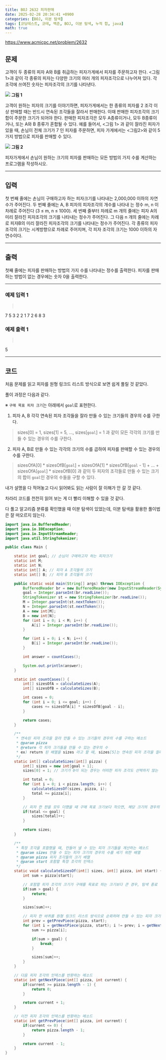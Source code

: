 ```yaml
---
title: BOJ 2632 피자판매
date: 2025-02-28 20:34:41 +0900
categories: [BOJ, 이분 탐색]
tags: [코딩테스트, 코테, 백준, BOJ, 이분 탐색, 누적 합, java]
math: true
---
```


<https://www.acmicpc.net/problem/2632>

## 문제
고객이 두 종류의 피자 A와 B를 취급하는 피자가게에서 피자를 주문하고자 한다. <그림 1>과 같이 각 종류의 피자는 다양한 크기의 여러 개의 피자조각으로 나누어져 있다. 각 조각에 쓰여진 숫자는 피자조각의 크기를 나타낸다.

![](/imgs/피자판매_1.png)
__그림 1__

고객이 원하는 피자의 크기를 이야기하면, 피자가게에서는 한 종류의 피자를 2 조각 이상 판매할 때는 반드시 연속된 조각들을 잘라서 판매한다. 이때 판매한 피자조각의 크기 합이 주문한 크기가 되어야 한다. 판매한 피자조각은 모두 A종류이거나, 모두 B종류이거나, 또는 A와 B 종류가 혼합될 수 있다. 예를 들어서, <그림 1> 과 같이 잘라진 피자가 있을 때, 손님이 전체 크기가 7 인 피자를 주문하면, 피자 가게에서는 <그림2>와 같이 5 가지 방법으로 피자를 판매할 수 있다.

![](/imgs/피자판매_2.png)
__그림 2__

피자가게에서 손님이 원하는 크기의 피자를 판매하는 모든 방법의 가지 수를 계산하는 프로그램을 작성하시오.

---
## 입력
첫 번째 줄에는 손님이 구매하고자 하는 피자크기를 나타내는 2,000,000 이하의 자연수가 주어진다. 두 번째 줄에는 A, B 피자의 피자조각의 개수를 나타내 는 정수 m, n 이 차례로 주어진다 (3 ≤ m, n ≤ 1000). 세 번째 줄부터 차례로 m 개의 줄에는 피자 A의 미리 잘라진 피자조각의 크기를 나타내는 정수가 주어진다. 그 다음 n 개의 줄에는 차례로 피자B의 미리 잘라진 피자조각의 크기를 나타내는 정수가 주어진다. 각 종류의 피자조각의 크기는 시계방향으로 차례로 주어지며, 각 피자 조각의 크기는 1000 이하의 자연수이다.

---
## 출력
첫째 줄에는 피자를 판매하는 방법의 가지 수를 나타내는 정수를 출력한다. 피자를 판매하는 방법이 없는 경우에는 숫자 0을 출력한다.

---
### 예제 입력 1
> <pre>
7
5 3
2
2
1
7
2
6
8
3
> </pre>

### 예제 출력 1
> <pre>
5
> </pre>

---
## 코드

처음 문제를 읽고 피자를 원형 링크드 리스트 방식으로 보면 쉽게 풀릴 것 같았다.

풀이 과정은 다음과 같다.

※ `구매 목표 피자 크기`는 아래에서 `goal`로 표현한다.
1. 피자 A, B 각각 연속된 피자 조각들을 잘라 만들 수 있는 크기들의 경우의 수를 구한다.
> sizes[0] = 1, sizes[1] = 5, ..., sizes[`goal`] = 1 과 같이 모든 각각의 크기를 만들 수 있는 경우의 수를 구한다.
2. 피자 A, B로 만들 수 있는 각각의 크기의 수를 곱하여 피자를 판매할 수 있는 경우의 수를 구한다.
> sizesOfA[0] * sizesOfB[`goal`] + sizesOfA[1] * sizesOfB[`goal` - 1] + ... + sizesOfA[`goal`] * sizesOfB[0] 과 같이 두 피자의 조각들로 만들 수 있는 크기의 합이 `goal`인 경우의 수들을 구할 수 있다.

내가 설명을 다 적어놓고 다시 읽어봐도 읽는 사람이 잘 이해가 안 갈 것 같다.

차라리 코드를 천천히 읽어 보는 게 더 빨리 이해할 수 있을 것 같다.

다 풀고 알고리즘 분류를 확인했을 때 이분 탐색이 있었는데, 이분 탐색을 활용한 풀이법은 잘 떠오르지 않는다.

```java
import java.io.BufferedReader;
import java.io.IOException;
import java.io.InputStreamReader;
import java.util.StringTokenizer;

public class Main {

    static int goal; // 손님이 구매하고자 하는 피자크기
    static int M;
    static int N;
    static int[] A; // 피자 A 조각들의 크기
    static int[] B; // 피자 B 조각들의 크기

    public static void main(String[] args) throws IOException {
        BufferedReader br = new BufferedReader(new InputStreamReader(System.in));
        goal = Integer.parseInt(br.readLine());
        StringTokenizer st = new StringTokenizer(br.readLine());
        M = Integer.parseInt(st.nextToken());
        N = Integer.parseInt(st.nextToken());
        A = new int[M];
        B = new int[N];
        for (int i = 0; i < M; i++) {
            A[i] = Integer.parseInt(br.readLine());
        }

        for (int i = 0; i < N; i++) {
            B[i] = Integer.parseInt(br.readLine());
        }

        int answer = countCases();

        System.out.println(answer);
    }

    static int countCases() {
        int[] sizesOfA = calculateSizes(A);
        int[] sizesOfB = calculateSizes(B);

        int cases = 0;
        for (int i = 0; i <= goal; i++) {
            cases += sizesOfA[i] * sizesOfB[goal - i];
        }

        return cases;
    }

    /**
     * 연속된 피자 조각을 잘라 만들 수 있는 크기들의 경우의 수를 구하는 메소드
     * @param pizza
     * @return 각 피자 크기들을 만들 수 있는 경우의 수
     * ex) return 된 배열을 sizes 라고 할 때, sizes[5]는 연속된 피자 조각을 잘라 5의 크기를 만들 수 있는 경우의 수
     */
    static int[] calculateSizes(int[] pizza) {
        int[] sizes = new int[goal + 1];
        sizes[0] = 1; // 크기가 0이 되는 경우는 어떠한 피자 조각도 선택하지 않는 한 가지 뿐

        int total = 0;
        for (int i = 0; i < pizza.length; i++) {
            calculateSizesOf(sizes, pizza, i);
            total += pizza[i];
        }

        // 피자 한 판을 모두 더했을 때 구매 목표 크기보다 작으면, 해당 크기의 경우의 수에 1 추가
        if(total <= goal) {
            sizes[total]++;
        }

        return sizes;
    }

    /**
     * 특정 조각을 포함했을 때, 만들어 낼 수 있는 피자 크기들을 계산하는 메소드
     * @param sizes 만들 수 있는 피자 크기의 경우의 수를 세기 위한 배열
     * @param pizza 피자 조각들의 크기 배열
     * @param start 포함할 특정 조각의 인덱스
     */
    static void calculateSizesOf(int[] sizes, int[] pizza, int start) {
        int sum = pizza[start];

        // 포함할 피자 조각의 크기가 구매를 목표로 하는 크기보다 큰 경우, 탐색 종료
        if(sum > goal) {
            return;
        }

        sizes[sum]++;

        // 피자 한 바퀴를 원형 링크드 리스트 방식으로 순회하며 만들 수 있는 피자 크기들을 계산
        int prev = getPrevPiece(pizza, start);
        for (int i = getNextPiece(pizza, start); i != prev; i = getNextPiece(pizza, i)) {
            sum += pizza[i];

            if(sum > goal) {
                break;
            }

            sizes[sum]++;
        }
    }

    // 다음 피자 조각의 인덱스를 반환하는 메소드
    static int getNextPiece(int[] pizza, int current) {
        if(current >= pizza.length - 1) {
            return 0;
        }

        return current + 1;
    }

    // 이전 피자 조각의 인덱스를 반환하는 메소드
    static int getPrevPiece(int[] pizza, int current) {
        if(current <= 0) {
            return pizza.length - 1;
        }

        return current - 1;
    }
}
```

